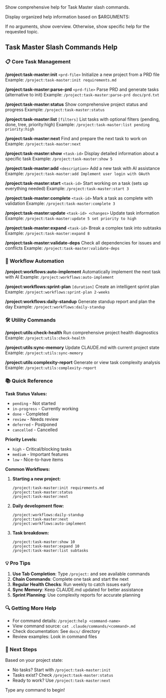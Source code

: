 Show comprehensive help for Task Master slash commands.

Display organized help information based on $ARGUMENTS:

If no arguments, show overview. Otherwise, show specific help for the requested topic.

## Task Master Slash Commands Help

### 📋 Core Task Management

**/project:task-master:init** `<prd-file>`
Initialize a new project from a PRD file
Example: `/project:task-master:init requirements.md`

**/project:task-master:parse-prd** `<prd-file>`
Parse PRD and generate tasks (alternative to init)
Example: `/project:task-master:parse-prd docs/prd.txt`

**/project:task-master:status**
Show comprehensive project status and progress
Example: `/project:task-master:status`

**/project:task-master:list** `[filters]`
List tasks with optional filters (pending, done, tree, priority:high)
Example: `/project:task-master:list pending priority:high`

**/project:task-master:next**
Find and prepare the next task to work on
Example: `/project:task-master:next`

**/project:task-master:show** `<task-id>`
Display detailed information about a specific task
Example: `/project:task-master:show 5`

**/project:task-master:add** `<description>`
Add a new task with AI assistance
Example: `/project:task-master:add Implement user login with OAuth`

**/project:task-master:start** `<task-id>`
Start working on a task (sets up everything needed)
Example: `/project:task-master:start 3`

**/project:task-master:complete** `<task-id>`
Mark a task as complete with validation
Example: `/project:task-master:complete 3`

**/project:task-master:update** `<task-id> <changes>`
Update task information
Example: `/project:task-master:update 5 set priority to high`

**/project:task-master:expand** `<task-id>`
Break a complex task into subtasks
Example: `/project:task-master:expand 8`

**/project:task-master:validate-deps**
Check all dependencies for issues and conflicts
Example: `/project:task-master:validate-deps`

### 🔄 Workflow Automation

**/project:workflows:auto-implement**
Automatically implement the next task with AI
Example: `/project:workflows:auto-implement`

**/project:workflows:sprint-plan** `[duration]`
Create an intelligent sprint plan
Example: `/project:workflows:sprint-plan 2-weeks`

**/project:workflows:daily-standup**
Generate standup report and plan the day
Example: `/project:workflows:daily-standup`

### 🛠️ Utility Commands

**/project:utils:check-health**
Run comprehensive project health diagnostics
Example: `/project:utils:check-health`

**/project:utils:sync-memory**
Update CLAUDE.md with current project state
Example: `/project:utils:sync-memory`

**/project:utils:complexity-report**
Generate or view task complexity analysis
Example: `/project:utils:complexity-report`

### 📚 Quick Reference

**Task Status Values:**
- `pending` - Not started
- `in-progress` - Currently working
- `done` - Completed
- `review` - Needs review
- `deferred` - Postponed
- `cancelled` - Cancelled

**Priority Levels:**
- `high` - Critical/blocking tasks
- `medium` - Important features
- `low` - Nice-to-have items

**Common Workflows:**

1. **Starting a new project:**
   ```
   /project:task-master:init requirements.md
   /project:task-master:status
   /project:task-master:next
   ```

2. **Daily development flow:**
   ```
   /project:workflows:daily-standup
   /project:task-master:next
   /project:workflows:auto-implement
   ```

3. **Task breakdown:**
   ```
   /project:task-master:show 10
   /project:task-master:expand 10
   /project:task-master:list subtasks
   ```

### 💡 Pro Tips

1. **Use Tab Completion**: Type `/project:` and see available commands
2. **Chain Commands**: Complete one task and start the next
3. **Regular Health Checks**: Run weekly to catch issues early
4. **Sync Memory**: Keep CLAUDE.md updated for better assistance
5. **Sprint Planning**: Use complexity reports for accurate planning

### 🔍 Getting More Help

- For command details: `/project:help <command-name>`
- View command source: `cat .claude/commands/<command>.md`
- Check documentation: See `docs/` directory
- Review examples: Look in command files

### 🎯 Next Steps

Based on your project state:
- No tasks? Start with `/project:task-master:init`
- Tasks exist? Check `/project:task-master:status`
- Ready to work? Use `/project:task-master:next`

Type any command to begin!